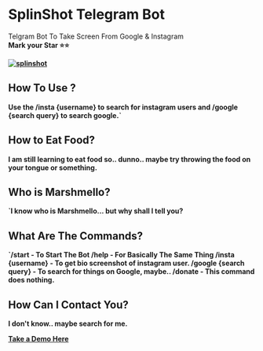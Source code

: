 # SplinShot Telegram Bot
Telgram Bot To Take Screen From Google & Instagram
<Br><b>Mark your Star ⭐⭐<b>

[![splinshot](https://camo.githubusercontent.com/6979881d5a96b7b18a057083bb8aeb87ba35fc279452e29034c1e1c49ade0636/68747470733a2f2f7777772e6865726f6b7563646e2e636f6d2f6465706c6f792f627574746f6e2e737667)](https://heroku.com/deploy?template=https://github.com/shinebarbhuiya/SplinShot/tree/main)
<Br>
## How To Use ?
   Use the /insta {username} to search for instagram users and /google {search query} to search google.`
## How to Eat Food?
  I am still learning to eat food so.. dunno.. maybe try throwing the food on your tongue or something.
## Who is Marshmello?
  `I know who is Marshmello... but why shall I tell you? 
## What Are The Commands?

  `/start - To Start The Bot
   /help - For Basically The Same Thing
   /insta {username} - To get bio screenshot of instagram user.
   /google {search query} - To search for things on Google, maybe..
   /donate - This command does nothing.
## How Can I Contact You?
   I don't know.. maybe search for me.

[Take a Demo Here](https://t.me/splinshotbot)
